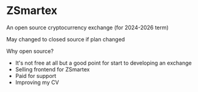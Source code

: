 # ZSmartex
An open source cryptocurrency exchange (for 2024-2026 term)

May changed to closed source if plan changed

Why open source?
- It's not free at all but a good point for start to developing an exchange
- Selling frontend for ZSmartex
- Paid for support
- Improving my CV
